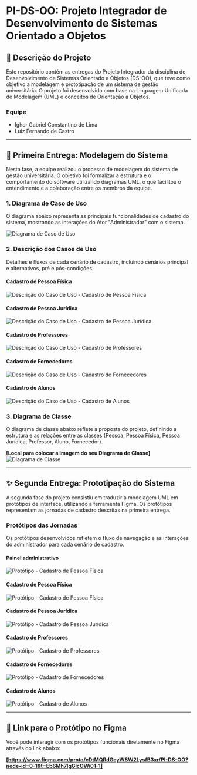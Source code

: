 # PI-DS-OO: Projeto Integrador de Desenvolvimento de Sistemas Orientado a Objetos

## 📄 Descrição do Projeto

Este repositório contém as entregas do Projeto Integrador da disciplina de Desenvolvimento de Sistemas Orientado a Objetos (DS-OO), que teve como objetivo a modelagem e prototipação de um sistema de gestão universitária. O projeto foi desenvolvido com base na Linguagem Unificada de Modelagem (UML) e conceitos de Orientação a Objetos.

### Equipe
- Ighor Gabriel Constantino de Lima
- Luiz Fernando de Castro
---

## 🚀 Primeira Entrega: Modelagem do Sistema

Nesta fase, a equipe realizou o processo de modelagem do sistema de gestão universitária. O objetivo foi formalizar a estrutura e o comportamento do software utilizando diagramas UML, o que facilitou o entendimento e a colaboração entre os membros da equipe.

### 1. Diagrama de Caso de Uso
O diagrama abaixo representa as principais funcionalidades de cadastro do sistema, mostrando as interações do Ator "Administrador" com o sistema.


![Diagrama de Caso de Uso](assets/diagrama-caso-uso.png) 

### 2. Descrição dos Casos de Uso
Detalhes e fluxos de cada cenário de cadastro, incluindo cenários principal e alternativos, pré e pós-condições.

#### Cadastro de Pessoa Física
![Descrição do Caso de Uso - Cadastro de Pessoa Física](assets/caso-uso-pessoa-fisica.png)

#### Cadastro de Pessoa Jurídica
![Descrição do Caso de Uso - Cadastro de Pessoa Jurídica](assets/caso-uso-pessoa-juridica.png)

#### Cadastro de Professores
![Descrição do Caso de Uso - Cadastro de Professores](assets/caso-uso-professores.png)

#### Cadastro de Fornecedores
![Descrição do Caso de Uso - Cadastro de Fornecedores](assets/caso-uso-fornecedores.png)

#### Cadastro de Alunos
![Descrição do Caso de Uso - Cadastro de Alunos](assets/caso-uso-alunos.png)

### 3. Diagrama de Classe
O diagrama de classe abaixo reflete a proposta do projeto, definindo a estrutura e as relações entre as classes (Pessoa, Pessoa Física, Pessoa Jurídica, Professor, Aluno, Fornecedor).

**[Local para colocar a imagem do seu Diagrama de Classe]**
![Diagrama de Classe](assets/diagrama-de-classe.png)

---

## ✨ Segunda Entrega: Prototipação do Sistema

A segunda fase do projeto consistiu em traduzir a modelagem UML em protótipos de interface, utilizando a ferramenta Figma. Os protótipos representam as jornadas de cadastro descritas na primeira entrega.

### Protótipos das Jornadas

Os protótipos desenvolvidos refletem o fluxo de navegação e as interações do administrador para cada cenário de cadastro.

#### Painel administrativo

![Protótipo - Cadastro de Pessoa Física](assets/prototipo-painel-administrativo.png)

#### Cadastro de Pessoa Física

![Protótipo - Cadastro de Pessoa Física](assets/prototipo-pessoa-fisica.png)

#### Cadastro de Pessoa Jurídica

![Protótipo - Cadastro de Pessoa Jurídica](assets/prototipo-pessoa-juridica.png)

#### Cadastro de Professores

![Protótipo - Cadastro de Professores](assets/prototipo-professores.png)

#### Cadastro de Fornecedores

![Protótipo - Cadastro de Fornecedores](assets/prototipo-fornecedores.png)

#### Cadastro de Alunos

![Protótipo - Cadastro de Alunos](assets/prototipo-alunos.png)

---

## 🔗 Link para o Protótipo no Figma
Você pode interagir com os protótipos funcionais diretamente no Figma através do link abaixo:

**[https://www.figma.com/proto/cDtMQRdGcyW8W2LysfB3xr/PI-DS-OO?node-id=0-1&t=Eb6Mh7IgGlcOWi01-1]**
